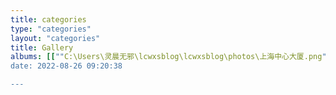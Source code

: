```yaml
---
title: categories
type: "categories"
layout: "categories"
title: Gallery
albums: [[""C:\Users\灵晨无邪\lcwxsblog\lcwxsblog\photos\上海中心大厦.png"", "上海中心大厦], [""C:\Users\灵晨无邪\lcwxsblog\lcwxsblog\photos\长沙夜景.png"", "长沙夜景"],[""C:\Users\灵晨无邪\lcwxsblog\lcwxsblog\photos\天空.png"", "天空"]]
date: 2022-08-26 09:20:38

---
```

